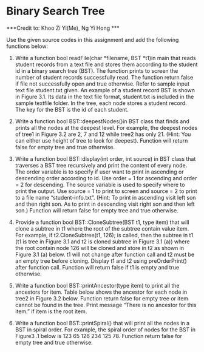 # Binary Search Tree

***Credit to: Khoo Zi Yi(Me), Ng Yi Hong ***

Use the given source codes in this assignment and add the following functions below:
	
1. Write a function bool readFile(char *filename, BST *t1)in main that reads student records from a text file and stores them according to the student id in a binary search tree (BST). The function prints to screen the number of student records successfully read. The function return false if file not successfully open and true otherwise. Refer to sample input text file student.txt given. An example of a student record BST is shown in Figure 3.1. Its data in the text file format, student.txt is included in the sample textfile folder. In the tree, each node stores a student record. The key for the BST is the id of each student.

2. Write a function bool BST::deepestNodes()in BST class that finds and prints all the nodes at the deepest level.  For example, the deepest nodes of tree1 in Figure 3.2 are 2, 7 and 12 while tree2 has only 21. (Hint: You can either use height of tree to look for deepest). Function will return false for empty tree and true otherwise. 

3. Write a function bool BST::display(int order, int source) in BST class that traverses a BST tree recursively and print the content of every node. The order variable is to specify if user want to print in ascending or descending order according to id. Use order = 1 for ascending and order = 2 for descending. The source variable is used to specify where to print the output. Use source = 1 to print to screen and source = 2 to print to a file name “student-info.txt”. (Hint: To print in ascending visit left son and then right son. As to print in descending visit right son and then left son.) Function will return false for empty tree and true otherwise. 

4. Provide a function bool BST::CloneSubtree(BST t1, type item) that will clone a subtree in t1 where the root of the subtree contain value item. For example, if t2.CloneSubtree(t1, 126); is called, then the subtree in t1 (t1 is tree in Figure 3.1 and t2 is cloned subtree in Figure 3.1 (a))  where the root contain node 126 will be cloned and store in t2 as shown in Figure 3.1 (a) below. t1 will not change after function call and t2 must be an empty tree before cloning. Display t1 and t2 using preOrderPrint() after function call.  Function will return false if t1 is empty and true otherwise.     

5. Write a function bool BST::printAncestor(type item) to print all the ancestors for item. Table below shows the ancestor for each node in tree2 in Figure 3.2 below. Function return false for empty tree or item cannot be found in the tree. Print message “There is no ancestor for this item.” if item is the root item.

6. Write a function bool BST::printSpiral() that will print all the nodes in a BST in spiral order. For example, the spiral order of nodes for the BST in Figure3 .1 below is 123   65   126   234   125   78. Function return false for empty tree and true otherwise. 
